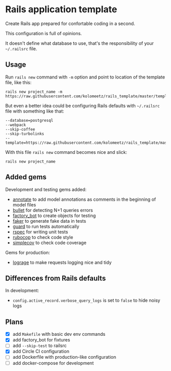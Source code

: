 # Rails application template

Create Rails app prepared for confortable coding in a second.

This configuration is full of opinions.

It doesn't define what database to use, that's the responsibility of your `~/.railsrc` file.

## Usage

Run `rails new` command with `-m` option and point to location of the template file, like this:

    rails new project_name -m https://raw.githubusercontent.com/kolomeetz/rails_template/master/template.rb
    
But even a better idea could be configuring Rails defaults with `~/.railsrc` file with something like that:

```
--database=postgresql
--webpack
--skip-coffee
--skip-turbolinks
--template=https://raw.githubusercontent.com/kolomeetz/rails_template/master/template.rb
```

With this file `rails new` command becomes nice and slick:

    rails new project_name

## Added gems

Development and testing gems added:

- [annotate](https://github.com/ctran/annotate_models) to add model annotations as comments in the beginning of model files
- [bullet](https://github.com/flyerhzm/bullet) for detecting N+1 queries errors
- [factory_bot](https://github.com/thoughtbot/factory_bot) to create objects for testing
- [faker](https://github.com/stympy/faker) to generate fake data in tests
- [guard](https://github.com/guard/guard) to run tests automatically
- [rspec](http://rspec.info/) for writing unit tests
- [rubocop](https://github.com/rubocop-hq/rubocop) to check code style
- [simplecov](https://github.com/colszowka/simplecov) to check code coverage

Gems for production:
- [lograge](https://github.com/roidrage/lograge) to make requests logging nice and tidy

## Differences from Rails defaults

In development:
- `config.active_record.verbose_query_logs` is set to `false` to hide noisy logs 

## Plans

- [x] add `Makefile` with basic dev env commands
- [x] add factory_bot for fixtures
- [ ] add `--skip-test` to railsrc
- [x] add Circle CI configuration
- [ ] add Dockerfile with production-like configuration
- [ ] add docker-compose for development
